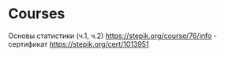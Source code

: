 # Courses
Основы статистики (ч.1, ч.2) https://stepik.org/course/76/info - сертификат https://stepik.org/cert/1013951
